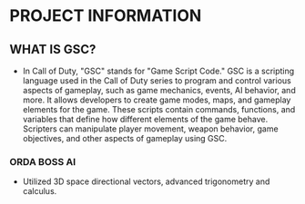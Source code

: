 # PROJECT INFORMATION

## WHAT IS GSC?
- In Call of Duty, "GSC" stands for "Game Script Code." GSC is a scripting language used in the Call of Duty series to program and control various aspects of gameplay, such as game mechanics, events, AI behavior, and more. It allows developers to create game modes, maps, and gameplay elements for the game. These scripts contain commands, functions, and variables that define how different elements of the game behave. Scripters can manipulate player movement, weapon behavior, game objectives, and other aspects of gameplay using GSC.

### ORDA BOSS AI
- Utilized 3D space directional vectors, advanced trigonometry and calculus.
